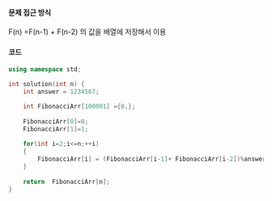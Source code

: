 #### 문제 접근 방식

F(n) =F(n-1) + F(n-2) 의 값을 배열에 저장해서 이용

#### 코드

```c++
using namespace std;

int solution(int n) {
    int answer = 1234567;

    int FibonacciArr[100001] ={0,};
    
    FibonacciArr[0]=0;
    FibonacciArr[1]=1;
    
    for(int i=2;i<=n;++i)
    {
        FibonacciArr[i] = (FibonacciArr[i-1]+ FibonacciArr[i-2])%answer;
    }
    
    return  FibonacciArr[n];
}
```





